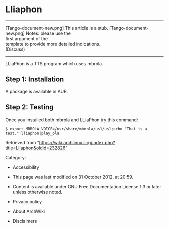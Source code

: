 Lliaphon
========

  ------------------------ ------------------------ ------------------------
  [Tango-document-new.png] This article is a stub.  [Tango-document-new.png]
                           Notes: please use the    
                           first argument of the    
                           template to provide more 
                           detailed indications.    
                           (Discuss)                
  ------------------------ ------------------------ ------------------------

LLiaPhon is a TTS program which uses mbrola.

Step 1: Installation
--------------------

A package is available in AUR.

Step 2: Testing
---------------

Once you installed both mbrola and LLiaPhon try this command:

    $ export MBROLA_VOICE=/usr/share/mbrola/us1/us1;echo "That is a test."|lliaphon|play_ola

Retrieved from
"https://wiki.archlinux.org/index.php?title=Lliaphon&oldid=232826"

Category:

-   Accessibility

-   This page was last modified on 31 October 2012, at 20:59.
-   Content is available under GNU Free Documentation License 1.3 or
    later unless otherwise noted.
-   Privacy policy
-   About ArchWiki
-   Disclaimers
